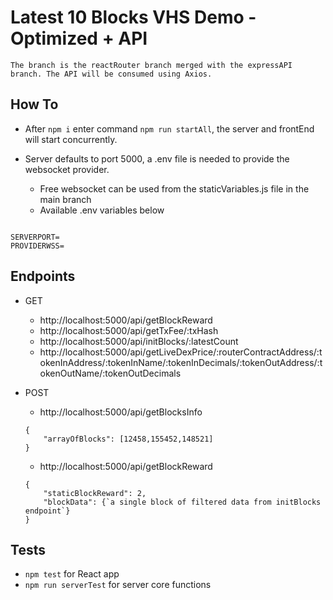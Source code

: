 # Latest 10 Blocks VHS Demo - Optimized + API

`The branch is the reactRouter branch merged with the expressAPI branch. The API will be consumed using Axios.`

## How To

- After ` npm i ` enter command ` npm run startAll `, the server and frontEnd will start concurrently.

- Server defaults to port 5000, a .env file is needed to provide the websocket provider.
    * Free websocket can be used from the staticVariables.js file in the main branch
    * Available .env variables below

```

SERVERPORT=
PROVIDERWSS=

```

## Endpoints

- GET
    * http://localhost:5000/api/getBlockReward 
    * http://localhost:5000/api/getTxFee/:txHash
    * http://localhost:5000/api/initBlocks/:latestCount
    * http://localhost:5000/api/getLiveDexPrice/:routerContractAddress/:tokenInAddress/:tokenInName/:tokenInDecimals/:tokenOutAddress/:tokenOutName/:tokenOutDecimals

- POST
    * http://localhost:5000/api/getBlocksInfo
    ```
    {
        "arrayOfBlocks": [12458,155452,148521]
    }   
    ```

    * http://localhost:5000/api/getBlockReward
    ```
    {
        "staticBlockReward": 2,
        "blockData": {`a single block of filtered data from initBlocks endpoint`}
    }
    ```

## Tests

- ` npm test ` for React app
- ` npm run serverTest ` for server core functions